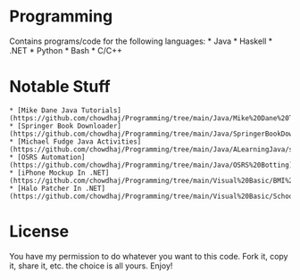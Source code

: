 # Programming
Contains programs/code for the following languages:
    * Java
    * Haskell
    * .NET
    * Python
    * Bash
    * C/C++

# Notable Stuff
    * [Mike Dane Java Tutorials](https://github.com/chowdhaj/Programming/tree/main/Java/Mike%20Dane%20Tutorials/src/mikeDaneJavaTutorial)
    * [Springer Book Downloader](https://github.com/chowdhaj/Programming/tree/main/Java/SpringerBookDownloader)
    * [Michael Fudge Java Activities](https://github.com/chowdhaj/Programming/tree/main/Java/ALearningJava/src/lesson)
    * [OSRS Automation](https://github.com/chowdhaj/Programming/tree/main/Java/OSRS%20Botting)
    * [iPhone Mockup In .NET](https://github.com/chowdhaj/Programming/tree/main/Visual%20Basic/BMI%20Calculator)
    * [Halo Patcher In .NET](https://github.com/chowdhaj/Programming/tree/main/Visual%20Basic/School%20Project)

# License
You have my permission to do whatever you want to this code. Fork it, copy it, share it, etc. the choice is all yours. Enjoy!
